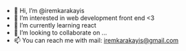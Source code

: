 - 👋 Hi, I’m @iremkarakayis
- 👀 I’m interested in web development front end <3
- 🌱 I’m currently learning react
- 💞️ I’m looking to collaborate on ...
- 📫 You can reach me with mail: iremkarakayis@gmail.com

<!---
iremkarakayis/iremkarakayis is a ✨ special ✨ repository because its `README.md` (this file) appears on your GitHub profile.
You can click the Preview link to take a look at your changes.
--->
